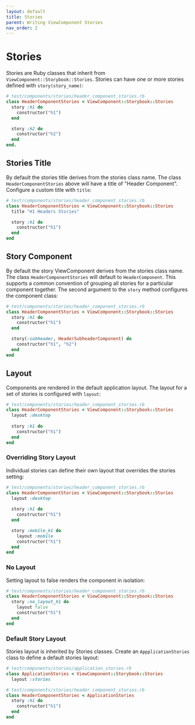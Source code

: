 ```yaml
---
layout: default
title: Stories
parent: Writing ViewComponent Stories
nav_order: 2
---
```


# Stories

Stories are Ruby classes that inherit from `ViewComponent::Storybook::Stories`. Stories can have one or more stories defined with `story(story_name)`:

```ruby
# test/components/stories/header_component_stories.rb
class HeaderComponentStories < ViewComponent::Storybook::Stories
  story :h1 do
    constructor("h1")
  end

  story :h2 do
    constructor("h2")
  end
end.
```

## Stories Title

By default the stories title derives from the stories class name. The class `HeaderComponentStories` above will have a title of "Header Component". Configure a custom title with `title`:

```ruby
# test/components/stories/header_component_stories.rb
class HeaderComponentStories < ViewComponent::Storybook::Stories
  title "H1 Headers Stories" 

  story :h1 do
    constructor("h1")
  end
end
```

## Story Component

By default the story ViewComponent derives from the stories class name. The class `HeaderComponentStories` will
default to `HeaderComponent`. This supports a common convention of grouping all stories for a particular component
together. The second argument to the `story` method configures the component class: 

```ruby
# test/components/stories/header_component_stories.rb
class HeaderComponentStories < ViewComponent::Storybook::Stories
  story :h1 do
    constructor("h1")
  end

  story(:subheader, HeaderSubheaderComponent) do
    constructor("h1", "h2")
  end
end
```

## Layout

Components are rendered in the default application layout. The layout for a set of stories is configured with `layout`:

```ruby
# test/components/stories/header_component_stories.rb
class HeaderComponentStories < ViewComponent::Storybook::Stories
  layout :desktop
  
  story :h1 do
    constructor("h1")
  end
end
```

### Overriding Story Layout

Individual stories can define their own layout that overrides the stories setting:

```ruby
# test/components/stories/header_component_stories.rb
class HeaderComponentStories < ViewComponent::Storybook::Stories
  layout :desktop
  
  story :h1 do
    constructor("h1")
  end

  story :mobile_h1 do
    layout :mobile
    constructor("h1")
  end
end
```

### No Layout 

Setting layout to false renders the component in isolation:

```ruby
# test/components/stories/header_component_stories.rb
class HeaderComponentStories < ViewComponent::Storybook::Stories
  story :no_layout_h1 do
    layout false
    constructor("h1")
  end
end
```

### Default Story Layout

Stories layout is inherited by Stories classes. Create an `AppplicationStories` class to define a default 
stories layout:

```ruby
# test/components/stories/application_stories.rb
class ApplicationStories < ViewComponent::Storybook::Stories
  layout :stories

# test/components/stories/header_component_stories.rb
class HeaderComponentStories < ApplicationStories
  story :h1 do
    constructor("h1")
  end
end
```

